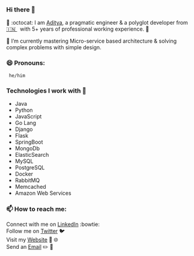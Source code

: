 ### Hi there 👋

<!--
**AdityaMisra/AdityaMisra** is a ✨ _special_ ✨ repository because its `README.md` (this file) appears on your GitHub profile.
-->

🔭 :octocat: I am [Aditya](http://adityamisra.com/), a pragmatic engineer & a polyglot developer from [🇮🇳 ](https://en.wikipedia.org/wiki/India)&nbsp; with 5+ years of professional working experience. 🚀

🌱 I’m currently mastering Micro-service based architecture & solving complex problems with simple design.

### 😄 Pronouns: 
     he/him

### Technologies I work with :information_desk_person:
* Java
* Python
* JavaScript
* Go Lang
* Django
* Flask
* SpringBoot
* MongoDb
* ElasticSearch
* MySQL
* PostgreSQL
* Docker
* RabbitMQ
* Memcached
* Amazon Web Services

### 📫 How to reach me:
  Connect with me on [LinkedIn](https://www.linkedin.com/in/aditya-misra-40246428/) :bowtie: <br>
  Follow me on [Twitter](https://twitter.com/realadityamisra) 🐦  <br>
  Visit my [Website](https://adityamisra.com) 🚧 🌐  <br>
  Send an [Email](mailto:amisra14@yahoo.co.uk)  ✏️ 📝  <br>
